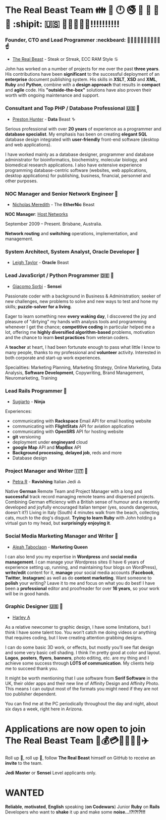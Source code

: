 # The Real Beast Team :family: :restroom: :clock12: :no_smoking: :no_mobile_phones: :e-mail: :do_not_litter: :no_pedestrians:  :shipit: :us: :statue_of_liberty::boom::boom::boom::boom::bangbang::bangbang::bangbang::bangbang::bangbang:

### Founder, CTO and Lead Programmer :neckbeard: :guardsman::muscle::muscle::fist::fist::facepunch::facepunch::boom::boom::point_up:

- [The Real Beast](http://thebeast.me/about/) - Steak or Streak, ECC RAM Style :cancer:

John has worked on a number of projects for me over the past **three years**. His contributions have been **significant** to the successful deployment of an **enterprise** document publishing system. His skills in **XSLT**, **XSD** and **XML**, **Ruby** and **Python**, combine with a **design approach** that results in **compact** and **agile** code. His **"outside-the-box"** solutions have also proven their worth with ongoing maintenance and support.


### Consultant and Top PHP / Database Professional :us: :man:

- [Preston Hunter](https://www.upwork.com/users/~012ab645e1d96a5c7f) - **Data** Beast :capricorn:

Serious professional with over **20 years** of experience as a programmer and **database specialist**. My emphasis has been on creating **elegant SQL** database design integrated with **user-friendly** front-end software (desktop and web applications).

I have worked mainly as a database designer, programmer and database administrator for bioinformatics, biochemistry, molecular biology, and biomedical research applications. I also have extensive experience programming database-centric software (websites, web applications, desktop applications) for publishing, business, financial, personnel and other purposes.


### NOC Manager and Senior Network Engineer :man:

- [Nicholas Meredith](https://twitter.com/MrNickMeredith) - The **EtherNic** Beast

**NOC Manager**: [Host Networks](https://www.hostnetworks.com.au/)

September 2009 – Present.  Brisbane, Australia.

**Network routing** and **switching** operations, implementation, and management.


### System Architect, System Analyst, Oracle Developer :princess:

- [Leigh Taylor](https://au.linkedin.com/in/leigh-taylor-5408a152) - **Oracle** Beast


### Lead JavaScript / Python Programmer :de: :man:

- [Giacomo Sorbi](https://www.codewars.com/users/GiacomoSorbi) - **Sensei**

Passionate coder with a background in Business & Administration; seeker of new challenges, new problems to solve and new ways to test and hone my skills; **puzzle-solver for a living**.

Eager to learn something new **every waking day**, I discovered the joy and pleasure of "dirtying" my hands with analysis tools and programming whenever I get the chance; **competitive coding** in particular helped me a lot, offering me **highly diversified algorithm-based** problems, motivation and the chance to learn **best practices** from veteran coders.

A **teacher** at heart, I had been fortunate enough to pass what little I know to many people, thanks to my professional and **volunteer** activity. Interested in both corporate and start-up work experiences.

Specialities: Marketing Planning, Marketing Strategy, Online Marketing, Data Analysis, **Software Development**, Copywriting, Brand Management, Neuromarketing, Training


### Lead Rails Programmer :man:

- [Sugiarto](https://www.upwork.com/freelancers/~01e12d81269df3013f) - **Ninja**

Experiences:
- communicating with **Rackspace** Email API for email hosting website
- communicating with **FlightStats** API for aviation application
- communicating with **OpenSRS** API for hosting website
- **git** versioning
- deployment under **engineyard** cloud
- **google Map** API and **MapBox** API
- **Background processing**, **delayed job**, reds and more
- Database design


### Project Manager and Writer :it: :princess:

- [Petra R](https://www.upwork.com/o/profiles/users/_~01012c0f7e1e9bc171/) - **Ravishing** Italian Jedi :libra:

Native **German** Remote Team and Project Manager with a long and **successful** track record managing remote teams and dispersed projects. Combining German efficiency with a British sense of humour and a recently developed and joyfully encouraged Italian temper (yes, sounds dangerous, doesn't it?) Living in Italy (South) 4 minutes walk from the beach, collecting cats, much to the dog's disgust. **Trying to learn Ruby** with John holding a virtual gun to my head, but **surprisingly enjoying it**.


### Social Media Marketing Manager and Writer :princess:

- [Aleah Taboclaon](http://www.solitarywanderer.com) - **Marketing Queen**

I can also lend you my expertise in **Wordpress** and **social media management**. I can manage your Wordpress sites (I have 6 years of experience setting up, running, and maintaining four blogs on WordPress), **write/edit** content for it, **manage** your social media accounts (**Facebook**, **Twitter**, **Instagram**) as well as do **content marketing**. Want someone to **polish** your writing? Leave it to me and focus on what you do best! I have been a **professional** editor and proofreader for over **16 years**, so your work will be in good hands.


### Graphic Designer :us: :man:

- [Harley A](https://www.upwork.com/fl/harleya)

As a relative newcomer to graphic design, I have some limitations, but I think I have some talent too. You won’t catch me doing videos or anything that requires coding, but I love creating attention grabbing designs. 

I can do some basic 3D work, or effects, but mostly you’ll see flat design and some very basic cell shading. I think I’m pretty good at color and layout. **Logos**, **posters**, **flyers**, **banners**, photo editing, etc. are my thing and I achieve some success through **LOTS of communication**. My clients help me to succeed thank you. 

It might be worth mentioning that I use software from **Serif Software** in the UK, their older apps and their new line of Affinity Design and Affinity Photo. This means I can output most of the formats you might need if they are not too publisher dependent. 

You can find me at the PC periodically throughout the day and night, about six days a week, right here in Arizona.


# Applications are now open to join **The Real Beast Team** :passport_control::moneybag::credit_card::red_car::sailboat::speedboat::helicopter::airplane:

Roll up :loudspeaker:, roll up :loudspeaker:, follow **The Real Beast** himself on GitHub to receive an **invite** to the team.

**Jedi Master** or **Sensei** Level applicants only.

# WANTED

**Reliable**, **motivated**, **English** speaking (**on Codewars**) Junior **Ruby** on **Rails** Developers who want to **shake** it up and make some **noise...!?!?!?!!!**
